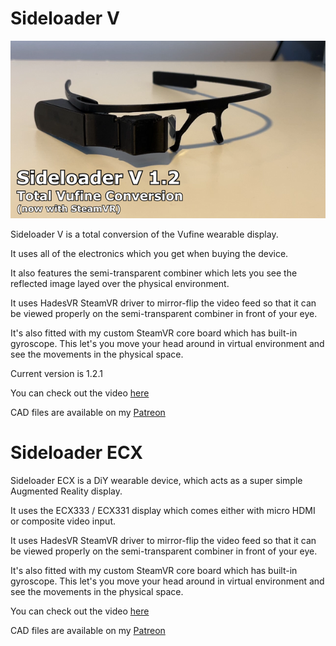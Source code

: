 # Sideloader V
![1](docs/img/sideloaderv.png)

Sideloader V is a total conversion of the Vufine wearable display.

It uses all of the electronics which you get when buying the device.

It also features the semi-transparent combiner which lets you see the reflected image layed over the physical environment.

It uses HadesVR SteamVR driver to mirror-flip the video feed so that it can be viewed properly on the semi-transparent combiner in front of your eye.

It's also fitted with my custom SteamVR core board which has built-in gyroscope. This let's you move your head around in virtual environment and see the movements in the physical space.

Current version is 1.2.1

You can check out the video [here](https://youtu.be/I-BfNhqAvuw)

CAD files are available on my [Patreon](https://www.patreon.com/posts/125355897/)

# Sideloader ECX
Sideloader ECX is a DiY wearable device, which acts as a super simple Augmented Reality display.

It uses the ECX333 / ECX331 display which comes either with micro HDMI or composite video input.

It uses HadesVR SteamVR driver to mirror-flip the video feed so that it can be viewed properly on the semi-transparent combiner in front of your eye.

It's also fitted with my custom SteamVR core board which has built-in gyroscope. This let's you move your head around in virtual environment and see the movements in the physical space.

You can check out the video [here](https://youtu.be/N-iY-ic1KNk)

CAD files are available on my [Patreon](https://www.patreon.com/posts/112948519/)
